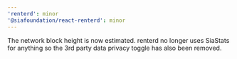 ```yaml
---
'renterd': minor
'@siafoundation/react-renterd': minor
---
```


The network block height is now estimated. renterd no longer uses SiaStats for anything so the 3rd party data privacy toggle has also been removed.
